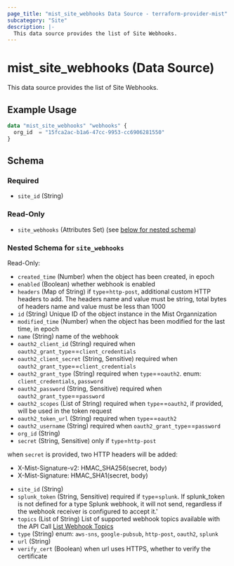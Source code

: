 ```yaml
---
page_title: "mist_site_webhooks Data Source - terraform-provider-mist"
subcategory: "Site"
description: |-
  This data source provides the list of Site Webhooks.
---
```


# mist_site_webhooks (Data Source)

This data source provides the list of Site Webhooks.


## Example Usage

```terraform
data "mist_site_webhooks" "webhooks" {
  org_id  = "15fca2ac-b1a6-47cc-9953-cc6906281550"
}
```

<!-- schema generated by tfplugindocs -->
## Schema

### Required

- `site_id` (String)

### Read-Only

- `site_webhooks` (Attributes Set) (see [below for nested schema](#nestedatt--site_webhooks))

<a id="nestedatt--site_webhooks"></a>
### Nested Schema for `site_webhooks`

Read-Only:

- `created_time` (Number) when the object has been created, in epoch
- `enabled` (Boolean) whether webhook is enabled
- `headers` (Map of String) if `type`=`http-post`, additional custom HTTP headers to add. The headers name and value must be string, total bytes of headers name and value must be less than 1000
- `id` (String) Unique ID of the object instance in the Mist Organnization
- `modified_time` (Number) when the object has been modified for the last time, in epoch
- `name` (String) name of the webhook
- `oauth2_client_id` (String) required when `oauth2_grant_type`==`client_credentials`
- `oauth2_client_secret` (String, Sensitive) required when `oauth2_grant_type`==`client_credentials`
- `oauth2_grant_type` (String) required when `type`==`oauth2`. enum: `client_credentials`, `password`
- `oauth2_password` (String, Sensitive) required when `oauth2_grant_type`==`password`
- `oauth2_scopes` (List of String) required when `type`==`oauth2`, if provided, will be used in the token request
- `oauth2_token_url` (String) required when `type`==`oauth2`
- `oauth2_username` (String) required when `oauth2_grant_type`==`password`
- `org_id` (String)
- `secret` (String, Sensitive) only if `type`=`http-post` 

when `secret` is provided, two  HTTP headers will be added: 
  * X-Mist-Signature-v2: HMAC_SHA256(secret, body)
  * X-Mist-Signature: HMAC_SHA1(secret, body)
- `site_id` (String)
- `splunk_token` (String, Sensitive) required if `type`=`splunk`. If splunk_token is not defined for a type Splunk webhook, it will not send, regardless if the webhook receiver is configured to accept it.'
- `topics` (List of String) List of supported webhook topics available with the API Call [List Webhook Topics]($e/Constants%20Definitions/listWebhookTopics)
- `type` (String) enum: `aws-sns`, `google-pubsub`, `http-post`, `oauth2`, `splunk`
- `url` (String)
- `verify_cert` (Boolean) when url uses HTTPS, whether to verify the certificate